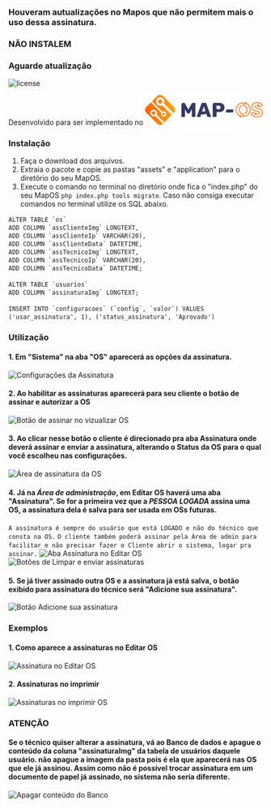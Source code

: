 ### Houveram autualizações no Mapos que não permitem mais o uso dessa assinatura.
### NÃO INSTALEM
### Aguarde atualização

![license](https://img.shields.io/badge/license-MIT-green.svg?longCache=true&style=flat-square)

Desenvolvido para ser implementado no [<img src="https://raw.githubusercontent.com/RamonSilva20/mapos/master/assets/img/logo.png" alt="MapOS">](https://github.com/RamonSilva20/mapos)

### Instalação

1. Faça o download dos arquivos.
2. Extraia o pacote e copie as pastas "assets" e "application" para o diretório do seu MapOS.
3. Execute o comando no terminal no diretório onde fica o "index.php" do seu MapOS `php index.php tools migrate`. Caso não consiga executar comandos no terminal utilize os SQL abaixo.
```
ALTER TABLE `os`
ADD COLUMN `assClienteImg` LONGTEXT,
ADD COLUMN `assClienteIp` VARCHAR(20),
ADD COLUMN `assClienteData` DATETIME,
ADD COLUMN `assTecnicoImg` LONGTEXT,
ADD COLUMN `assTecnicoIp` VARCHAR(20),
ADD COLUMN `assTecnicoData` DATETIME;

ALTER TABLE `usuarios`
ADD COLUMN `assinaturaImg` LONGTEXT;

INSERT INTO `configuracoes` (`config`, `valor`) VALUES ('usar_assinatura', 1), ('status_assinatura', 'Aprovado')
```

### Utilização

#### 1. Em "Sistema" na aba "OS" aparecerá as opções da assinatura.
![Configurações da Assinatura](https://i.imgur.com/gnprb6l.png)

#### 2. Ao habilitar as assinaturas aparecerá para seu cliente o botão de assinar e autorizar a OS
![Botão de assinar no vizualizar OS](https://i.imgur.com/sK8VZfq.png)

#### 3. Ao clicar nesse botão o cliente é direcionado pra aba Assinatura onde deverá assinar e enviar a assinatura, alterando o Status da OS para o qual você escolheu nas configurações.
![Área de assinatura da OS](https://i.imgur.com/EOXoQ2g.png)

#### 4. Já na *Área de administração*, em Editar OS haverá uma aba "Assinatura". Se for a primeira vez que a *PESSOA LOGADA* assina uma OS, a assinatura dela é salva para ser usada em OSs futuras.
`A assinatura é sempre do usuário que está LOGADO e não do técnico que consta na OS.`
`O cliente também poderá assinar pela Área de admin para facilitar e não precisar fazer o Cliente abrir o sistema, logar pra assinar.`
![Aba Assinatura no Editar OS](https://i.imgur.com/J6zjr9r.png)
![Botões de Limpar e enviar assinaturas](https://i.imgur.com/v2d40iR.png)

#### 5. Se já tiver assinado outra OS e a assinatura já está salva, o botão exibido para assinatura do técnico será "Adicione sua assinatura".
![Botão Adicione sua assinatura](https://i.imgur.com/cfp6pyg.png)

### Exemplos
#### 1. Como aparece a assinaturas no Editar OS
![Assinatura no Editar OS](https://i.imgur.com/iT7O8sx.png)

#### 2. Assinaturas no imprimir
![Assinaturas no imprimir OS](https://i.imgur.com/EKckBlB.png)

### ATENÇÃO
#### Se o técnico quiser alterar a assinatura, vá ao Banco de dados e apague o conteúdo da coluna "assinaturaImg" da tabela de usuários daquele usuário. não apague a imagem da pasta pois é ela que aparecerá nas OS que ele já assinou. Assim como não é possível trocar assinatura em um documento de papel já assinado, no sistema não seria diferente.
![Apagar conteúdo do Banco](https://i.imgur.com/RiOeAw3.png)
